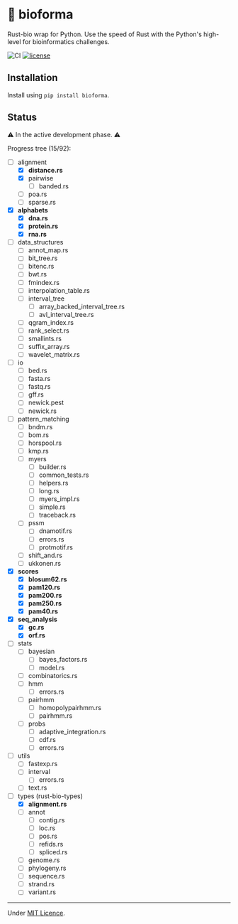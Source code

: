# 🧬 bioforma

Rust-bio wrap for Python. Use the speed of Rust with the Python's high-level for bioinformatics challenges.

![CI](https://github.com/SKY-ALIN/bioforma/actions/workflows/ci.yml/badge.svg)
[![license](https://img.shields.io/github/license/SKY-ALIN/bioforma.svg)](https://github.com/SKY-ALIN/bioforma/blob/main/LICENSE)

## Installation

Install using `pip install bioforma`.

## Status

⚠️ In the active development phase. ⚠️

Progress tree (15/92):

- [ ] alignment
  - [x] **distance.rs**
  - [x] pairwise
    - [ ] banded.rs
  - [ ] poa.rs
  - [ ] sparse.rs
- [x] **alphabets**
  - [x] **dna.rs**
  - [x] **protein.rs**
  - [x] **rna.rs**
- [ ] data_structures
  - [ ] annot_map.rs
  - [ ] bit_tree.rs
  - [ ] bitenc.rs
  - [ ] bwt.rs
  - [ ] fmindex.rs
  - [ ] interpolation_table.rs
  - [ ] interval_tree
    - [ ] array_backed_interval_tree.rs
    - [ ] avl_interval_tree.rs
  - [ ] qgram_index.rs
  - [ ] rank_select.rs
  - [ ] smallints.rs
  - [ ] suffix_array.rs
  - [ ] wavelet_matrix.rs
- [ ] io
  - [ ] bed.rs
  - [ ] fasta.rs
  - [ ] fastq.rs
  - [ ] gff.rs
  - [ ] newick.pest
  - [ ] newick.rs
- [ ] pattern_matching
  - [ ] bndm.rs
  - [ ] bom.rs
  - [ ] horspool.rs
  - [ ] kmp.rs
  - [ ] myers
    - [ ] builder.rs
    - [ ] common_tests.rs
    - [ ] helpers.rs
    - [ ] long.rs
    - [ ] myers_impl.rs
    - [ ] simple.rs
    - [ ] traceback.rs
  - [ ] pssm
    - [ ] dnamotif.rs
    - [ ] errors.rs
    - [ ] protmotif.rs
  - [ ] shift_and.rs
  - [ ] ukkonen.rs
- [x] **scores**
  - [x] **blosum62.rs**
  - [x] **pam120.rs**
  - [x] **pam200.rs**
  - [x] **pam250.rs**
  - [x] **pam40.rs**
- [x] **seq_analysis**
  - [x] **gc.rs**
  - [x] **orf.rs**
- [ ] stats
  - [ ] bayesian
    - [ ] bayes_factors.rs
    - [ ] model.rs
  - [ ] combinatorics.rs
  - [ ] hmm
    - [ ] errors.rs
  - [ ] pairhmm
    - [ ] homopolypairhmm.rs
    - [ ] pairhmm.rs
  - [ ] probs
    - [ ] adaptive_integration.rs
    - [ ] cdf.rs
    - [ ] errors.rs
- [ ] utils
  - [ ] fastexp.rs
  - [ ] interval
    - [ ] errors.rs
  - [ ] text.rs
- [ ] types (rust-bio-types)
  - [x] **alignment.rs**
  - [ ] annot
    - [ ] contig.rs
    - [ ] loc.rs
    - [ ] pos.rs
    - [ ] refids.rs
    - [ ] spliced.rs
  - [ ] genome.rs
  - [ ] phylogeny.rs
  - [ ] sequence.rs
  - [ ] strand.rs
  - [ ] variant.rs

---

Under [MIT Licence](https://github.com/SKY-ALIN/bioforma/blob/main/LICENSE).
